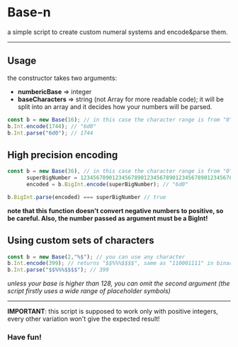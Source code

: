 # Base-n
a simple script to create custom numeral systems and encode&amp;parse them.

---

## Usage
the constructor takes two arguments:
* **numbericBase** => integer
* **baseCharacters** => string (not Array for more readable code); it will be split into an array and it decides how your numbers will be parsed.

```js
const b = new Base(16); // in this case the character range is from "0" to "f"
b.Int.encode(1744); // "6d0"
b.Int.parse("6d0"); // 1744
```

## High precision encoding
```js
const b = new Base(36), // in this case the character range is from "0" to "z"
      superBigNumber = 1234567890123456789012345678901234567890123456789012345678901234567890123456789012345678901234567890n,
      encoded = b.BigInt.encode(superBigNumber); // "6d0"

b.BigInt.parse(encoded) === superBigNumber // true
```

**note that this function doesn't convert negative numbers to positive, so be careful. Also, the number passed as argument must be a BigInt!**

## Using custom sets of characters

```js
const b = new Base(2,"%$"); // you can use any character
b.Int.encode(399); // returns "$$%%%$$$$", same as "110001111" in binary
b.Int.parse("$$%%%$$$$"); // 399
```
*unless your base is higher than 128, you can omit the second argument (the script firstly uses a wide range of placeholder symbols)*

---

**IMPORTANT**: this script is supposed to work only with positive integers, every other variation won't give the expected result!

### Have fun!
